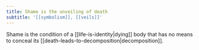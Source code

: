 ```yaml
---
title: Shame is the unveiling of death
subtitle: '[[symbolism]], [[veils]]'
---
```


Shame is the condition of a [[life-is-identity|dying]] body that has no means to conceal its [[death-leads-to-decomposition|decomposition]].
